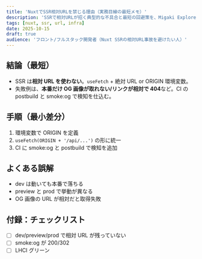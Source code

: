 ```yaml
---
title: 'NuxtでSSR相対URLを禁じる理由（実務目線の最短メモ）'
description: 'SSRで相対URLが招く典型的な不具合と最短の回避策を、Migaki Explorerの運用規約ベースで解説。'
tags: [nuxt, ssr, url, infra]
date: 2025-10-15
draft: true
audience: 'フロント/フルスタック開発者（Nuxt SSRの相対URL事故を避けたい人）'
---
```


## 結論（最短）

- SSR は**相対 URL を使わない**。`useFetch` + 絶対 URL or ORIGIN 環境変数。
- 失敗例は、**本番だけ OG 画像が取れない/リンクが相対で 404**など。CI の postbuild と smoke:og で検知を仕込む。

## 手順（最小差分）

1. 環境変数で ORIGIN を定義
2. `useFetch(ORIGIN + '/api/...')` の形に統一
3. CI に smoke:og と postbuild で検知を追加

## よくある誤解

- dev は動いても本番で落ちる
- preview と prod で挙動が異なる
- OG 画像の URL が相対だと取得失敗

## 付録：チェックリスト

- [ ] dev/preview/prod で相対 URL が残っていない
- [ ] smoke:og が 200/302
- [ ] LHCI グリーン
